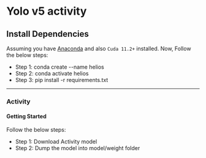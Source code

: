 # Yolo v5 activity



## Install Dependencies
Assuming you have <a href="https://docs.anaconda.com/anaconda/install/">Anaconda</a> and also `Cuda 11.2+` installed.
Now, Follow the below steps:

- Step 1: conda create --name helios
- Step 2: conda activate helios
- Step 3: pip install -r requirements.txt 

--------------------------------------------------------------------------

###  Activity
#### Getting Started
Follow the below steps:

- Step 1: Download Activity model 
- Step 2: Dump the model into model/weight folder



